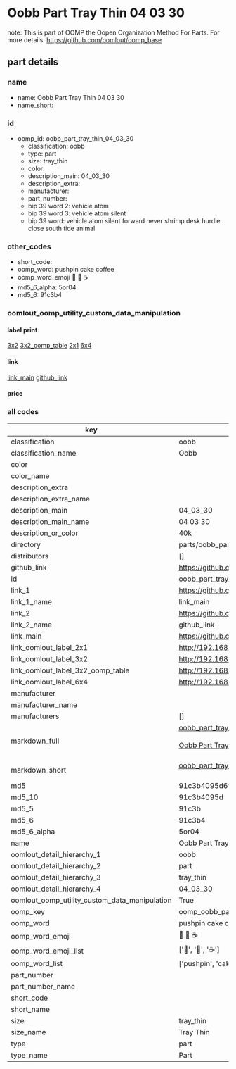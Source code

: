 # Oobb Part Tray Thin 04 03 30  

note: This is part of OOMP the Oopen Organization Method For Parts. For more details: https://github.com/oomlout/oomp_base

##  part details





### name
* name: Oobb Part Tray Thin 04 03 30
* name_short: 
### id
* oomp_id: oobb_part_tray_thin_04_03_30
  * classification: oobb
  * type: part
  * size: tray_thin
  * color: 
  * description_main: 04_03_30
  * description_extra: 
  * manufacturer: 
  * part_number: 
  * bip 39 word 2: vehicle atom
  * bip 39 word 3: vehicle atom silent
  * bip 39 word: vehicle atom silent forward never shrimp desk hurdle close south tide animal

### other_codes
* short_code: 
* oomp_word: pushpin cake coffee
* oomp_word_emoji :pushpin: :cake: :coffee:
* md5_6_alpha: 5or04
* md5_6: 91c3b4






### oomlout_oomp_utility_custom_data_manipulation
#### label print
[3x2](http://192.168.1.245:1112/?label=oomp%205or04)
[3x2_oomp_table](http://192.168.1.107:1112/?label=oomp%205or04)
[2x1](http://192.168.1.242:1112/?label=oomp%205or04)
[6x4](http://192.168.1.55:1112/?label=oomp%205or04)    

#### link

[link_main](https://github.com/oomlout/oomlout_oomp_current_version_messy/tree/main/parts/oobb_part_tray_thin_04_03_30) [github_link](https://github.com/oomlout/oomlout_oomp_part_src/tree/main/parts/oobb_part_tray_thin_04_03_30)                             

#### price







### all codes 
| key | value |  
| --- | --- |  
| classification | oobb |  
| classification_name | Oobb |  
| color |  |  
| color_name |  |  
| description_extra |  |  
| description_extra_name |  |  
| description_main | 04_03_30 |  
| description_main_name | 04 03 30 |  
| description_or_color | 40k |  
| directory | parts/oobb_part_tray_thin_04_03_30 |  
| distributors | [] |  
| github_link | https://github.com/oomlout/oomlout_oomp_part_src/tree/main/parts/oobb_part_tray_thin_04_03_30 |  
| id | oobb_part_tray_thin_04_03_30 |  
| link_1 | https://github.com/oomlout/oomlout_oomp_current_version_messy/tree/main/parts/oobb_part_tray_thin_04_03_30 |  
| link_1_name | link_main |  
| link_2 | https://github.com/oomlout/oomlout_oomp_part_src/tree/main/parts/oobb_part_tray_thin_04_03_30 |  
| link_2_name | github_link |  
| link_main | https://github.com/oomlout/oomlout_oomp_current_version_messy/tree/main/parts/oobb_part_tray_thin_04_03_30 |  
| link_oomlout_label_2x1 | http://192.168.1.242:1112/?label=oomp%205or04 |  
| link_oomlout_label_3x2 | http://192.168.1.245:1112/?label=oomp%205or04 |  
| link_oomlout_label_3x2_oomp_table | http://192.168.1.107:1112/?label=oomp%205or04 |  
| link_oomlout_label_6x4 | http://192.168.1.55:1112/?label=oomp%205or04 |  
| manufacturer |  |  
| manufacturer_name |  |  
| manufacturers | [] |  
| markdown_full | [oobb_part_tray_thin_04_03_30](https://github.com/oomlout/oomlout_oomp_current_version_messy/tree/main/parts/oobb_part_tray_thin_04_03_30)<br>[](https://github.com/oomlout/oomlout_oomp_current_version_messy/tree/main/parts/oobb_part_tray_thin_04_03_30)<br>[Oobb Part Tray Thin 04 03 30](https://github.com/oomlout/oomlout_oomp_current_version_messy/tree/main/parts/oobb_part_tray_thin_04_03_30)<br><br> |  
| markdown_short | [oobb_part_tray_thin_04_03_30](https://github.com/oomlout/oomlout_oomp_current_version_messy/tree/main/parts/oobb_part_tray_thin_04_03_30)<br><br> |  
| md5 | 91c3b4095d6f877f1cca85bd90c3978f |  
| md5_10 | 91c3b4095d |  
| md5_5 | 91c3b |  
| md5_6 | 91c3b4 |  
| md5_6_alpha | 5or04 |  
| name | Oobb Part Tray Thin 04 03 30 |  
| oomlout_detail_hierarchy_1 | oobb |  
| oomlout_detail_hierarchy_2 | part |  
| oomlout_detail_hierarchy_3 | tray_thin |  
| oomlout_detail_hierarchy_4 | 04_03_30 |  
| oomlout_oomp_utility_custom_data_manipulation | True |  
| oomp_key | oomp_oobb_part_tray_thin_04_03_30 |  
| oomp_word | pushpin cake coffee |  
| oomp_word_emoji | :pushpin: :cake: :coffee: |  
| oomp_word_emoji_list | [':pushpin:', ':cake:', ':coffee:'] |  
| oomp_word_list | ['pushpin', 'cake', 'coffee'] |  
| part_number |  |  
| part_number_name |  |  
| short_code |  |  
| short_name |  |  
| size | tray_thin |  
| size_name | Tray Thin |  
| type | part |  
| type_name | Part |  
